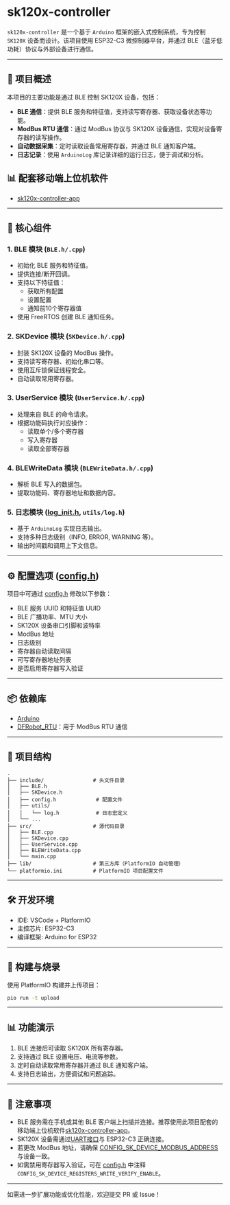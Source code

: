 # sk120x-controller

`sk120x-controller` 是一个基于 `Arduino` 框架的嵌入式控制系统，专为控制 `SK120X` 设备而设计。该项目使用 ESP32-C3 微控制器平台，并通过 BLE（蓝牙低功耗）协议与外部设备进行通信。

---

## 📌 项目概述

本项目的主要功能是通过 BLE 控制 SK120X 设备，包括：

- **BLE 通信**：提供 BLE 服务和特征值，支持读写寄存器、获取设备状态等功能。
- **ModBus RTU 通信**：通过 ModBus 协议与 SK120X 设备通信，实现对设备寄存器的读写操作。
- **自动数据采集**：定时读取设备常用寄存器，并通过 BLE 通知客户端。
- **日志记录**：使用 `ArduinoLog` 库记录详细的运行日志，便于调试和分析。

## 📊 配套移动端上位机软件
- [sk120x-controller-app](https://github.com/worldyun/sk120x-controller-app)

---

## 🧩 核心组件

### 1. **BLE 模块 (`BLE.h/.cpp`)**
- 初始化 BLE 服务和特征值。
- 提供连接/断开回调。
- 支持以下特征值：
  - 获取所有配置
  - 设置配置
  - 通知前10个寄存器值
- 使用 FreeRTOS 创建 BLE 通知任务。

### 2. **SKDevice 模块 (`SKDevice.h/.cpp`)**
- 封装 SK120X 设备的 ModBus 操作。
- 支持读写寄存器、初始化串口等。
- 使用互斥锁保证线程安全。
- 自动读取常用寄存器。

### 3. **UserService 模块 (`UserService.h/.cpp`)**
- 处理来自 BLE 的命令请求。
- 根据功能码执行对应操作：
  - 读取单个/多个寄存器
  - 写入寄存器
  - 读取全部寄存器

### 4. **BLEWriteData 模块 (`BLEWriteData.h/.cpp`)**
- 解析 BLE 写入的数据包。
- 提取功能码、寄存器地址和数据内容。

### 5. **日志模块 ([log_init.h](https://github.com/worldyun/sk120x-controller/tree/main/include/log_init.h), `utils/log.h`)**
- 基于 `ArduinoLog` 实现日志输出。
- 支持多种日志级别（INFO, ERROR, WARNING 等）。
- 输出时间戳和调用上下文信息。

---

## ⚙️ 配置选项 ([config.h](https://github.com/worldyun/sk120x-controller/tree/main/include/config.h))

项目中可通过 [config.h](https://github.com/worldyun/sk120x-controller/tree/main/include/config.h) 修改以下参数：

- BLE 服务 UUID 和特征值 UUID
- BLE 广播功率、MTU 大小
- SK120X 设备串口引脚和波特率
- ModBus 地址
- 日志级别
- 寄存器自动读取间隔
- 可写寄存器地址列表
- 是否启用寄存器写入验证

---

## 📦 依赖库

- [Arduino](https://www.arduino.cc/)
- [DFRobot_RTU](https://github.com/DFRobot/DFRobot_RTU)：用于 ModBus RTU 通信

---

## 📁 项目结构

```
.
├── include/                # 头文件目录
│   ├── BLE.h
│   ├── SKDevice.h
│   ├── config.h             # 配置文件
│   ├── utils/
│   │   └── log.h            # 日志宏定义
│   └── ...
├── src/                    # 源代码目录
│   ├── BLE.cpp
│   ├── SKDevice.cpp
│   ├── UserService.cpp
│   ├── BLEWriteData.cpp
│   └── main.cpp
├── lib/                    # 第三方库（PlatformIO 自动管理）
└── platformio.ini          # PlatformIO 项目配置文件
```

---

## 🛠️ 开发环境

- IDE: VSCode + PlatformIO
- 主控芯片: ESP32-C3
- 编译框架: Arduino for ESP32

---

## 📜 构建与烧录

使用 PlatformIO 构建并上传项目：

```bash
pio run -t upload
```

---

## 📊 功能演示

1. BLE 连接后可读取 SK120X 所有寄存器。
2. 支持通过 BLE 设置电压、电流等参数。
3. 定时自动读取常用寄存器并通过 BLE 通知客户端。
4. 支持日志输出，方便调试和问题追踪。

---

## 📝 注意事项

- BLE 服务需在手机或其他 BLE 客户端上扫描并连接。推荐使用此项目配套的移动端上位机软件[sk120x-controller-app](https://github.com/worldyun/sk120x-controller-app)。
- SK120X 设备需通过[UART接口](https://github.com/worldyun/sk120x-controller/tree/main/include/config.h#L53-L57)与 ESP32-C3 正确连接。
- 若更改 ModBus 地址，请确保 [CONFIG_SK_DEVICE_MODBUS_ADDRESS](https://github.com/worldyun/sk120x-controller/tree/main/include/config.h#L65-L66) 与设备一致。
- 如需禁用寄存器写入验证，可在 [config.h](https://github.com/worldyun/sk120x-controller/tree/main/include/config.h) 中注释 `CONFIG_SK_DEVICE_REGISTERS_WRITE_VERIFY_ENABLE`。

---

如需进一步扩展功能或优化性能，欢迎提交 PR 或 Issue！